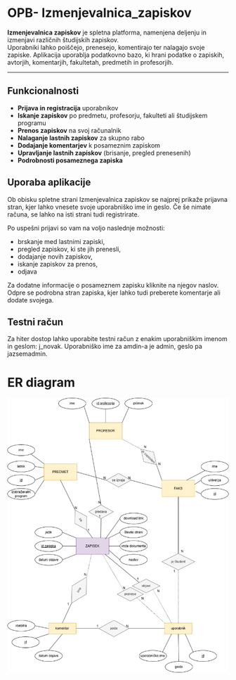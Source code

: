 # OPB- Izmenjevalnica_zapiskov

**Izmenjevalnica zapiskov** je spletna platforma, namenjena deljenju in izmenjavi različnih študijskih zapiskov.  
Uporabniki lahko poiščejo, prenesejo, komentirajo ter nalagajo svoje zapiske.
Aplikacija uporablja podatkovno bazo, ki hrani podatke o zapiskih, avtorjih, komentarjih, fakultetah, predmetih in profesorjih.

---

## Funkcionalnosti
- **Prijava in registracija** uporabnikov
- **Iskanje zapiskov** po predmetu, profesorju, fakulteti ali študijskem programu  
- **Prenos zapiskov** na svoj računalnik  
- **Nalaganje lastnih zapiskov** za skupno rabo  
- **Dodajanje komentarjev** k posameznim zapiskom  
- **Upravljanje lastnih zapiskov** (brisanje, pregled prenesenih)  
- **Podrobnosti posameznega zapiska**


## Uporaba aplikacije
Ob obisku spletne strani Izmenjevalnica zapiskov se najprej prikaže prijavna stran, kjer lahko vnesete svoje uporabniško ime in geslo.
Če še nimate računa, se lahko na isti strani tudi registrirate.

Po uspešni prijavi so vam na voljo naslednje možnosti:
 - brskanje med lastnimi zapiski,
 - pregled zapiskov, ki ste jih prenesli,
 - dodajanje novih zapiskov,
 - iskanje zapiskov za prenos,
 - odjava

Za dodatne informacije o posameznem zapisku kliknite na njegov naslov.
Odpre se podrobna stran zapiska, kjer lahko tudi preberete komentarje ali dodate svojega.


##  Testni račun
Za hiter dostop lahko uporabite testni račun z enakim uporabniškim imenom in geslom: j_novak.
Uporabniško ime za amdin-a je admin, geslo pa jazsemadmin.


# ER diagram
![ER diagram:](projektna_zapiski.png)
